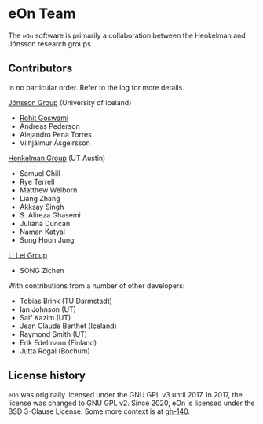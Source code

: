 # eOn Team

The `eOn` software is primarily a collaboration between the Henkelman and
Jónsson research groups.

## Contributors

In no particular order. Refer to the log for more details.

[Jónsson Group](https://hj.hi.is/researchgroup.html) (University of Iceland)

- [Rohit Goswami](https://rgoswami.me)
- Andreas Pederson
- Alejandro Pena Torres
- Vilhjálmur Ásgeirsson

[Henkelman Group](https://theory.cm.utexas.edu/henkelman/) (UT Austin)

- Samuel Chill
- Rye Terrell
- Matthew Welborn
- Liang Zhang
- Akksay Singh
- S. Alireza Ghasemi
- Juliana Duncan
- Naman Katyal
- Sung Hoon Jung

<!-- TODO(rg) update!! -->
[Li Lei Group](https://faculty.sustech.edu.cn/lil33/en/)

- SONG Zichen

With contributions from a number of other developers:

- Tobias Brink (TU Darmstadt)
- Ian Johnson (UT)
- Saif Kazim (UT)
- Jean Claude Berthet (Iceland)
- Raymond Smith (UT)
- Erik Edelmann (Finland)
- Jutta Rogal (Bochum)

## License history

`eOn` was originally licensed under the GNU GPL v3 until 2017.  In 2017, the
license was changed to GNU GPL v2.  Since 2020, eOn is licensed under the BSD
3-Clause License. Some more context is at
[gh-140](https://github.com/TheochemUI/eOn/issues/140).
